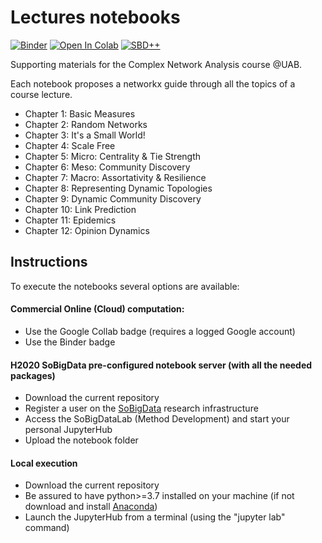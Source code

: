 # Lectures notebooks
[![Binder](https://mybinder.org/badge_logo.svg)](https://mybinder.org/v2/gh/GiulioRossetti/UAB_Complex_Network_Analysis/HEAD?labpath=notebooks)
[![Open In Colab](https://colab.research.google.com/assets/colab-badge.svg)](https://colab.research.google.com/github/GiulioRossetti/UAB_Complex_Network_Analysis)
[![SBD++](https://img.shields.io/badge/Available%20on-SoBigData%2B%2B-green)](https://sobigdata.d4science.org/group/sobigdata-gateway/explore?siteId=20371853)

Supporting materials for the Complex Network Analysis course @UAB.

Each notebook proposes a networkx guide through all the topics of a course lecture.

- Chapter 1: Basic Measures
- Chapter 2: Random Networks
- Chapter 3: It's a Small World!
- Chapter 4: Scale Free
- Chapter 5: Micro: Centrality & Tie Strength 
- Chapter 6: Meso: Community Discovery
- Chapter 7: Macro: Assortativity & Resilience
- Chapter 8: Representing Dynamic Topologies
- Chapter 9: Dynamic Community Discovery
- Chapter 10: Link Prediction
- Chapter 11: Epidemics
- Chapter 12: Opinion Dynamics

## Instructions

To execute the notebooks several options are available:

#### Commercial Online (Cloud) computation:
- Use the Google Collab badge (requires a logged Google account)
- Use the Binder badge

#### H2020 SoBigData pre-configured notebook server (with all the needed packages)
- Download the current repository 
- Register a user on the [SoBigData](https://sobigdata.d4science.org/) research infrastructure
- Access the SoBigDataLab  (Method Development) and start your personal JupyterHub
- Upload the notebook folder 

#### Local execution
- Download the current repository
- Be assured to have python>=3.7 installed on your machine (if not download and install [Anaconda](https://www.anaconda.com/products/distribution))
- Launch the JupyterHub from a terminal (using the "jupyter lab" command)

